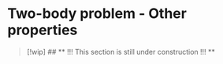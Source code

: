 # Two-body problem - Other properties

> [!wip] ## ** !!! This section is still under construction !!! **